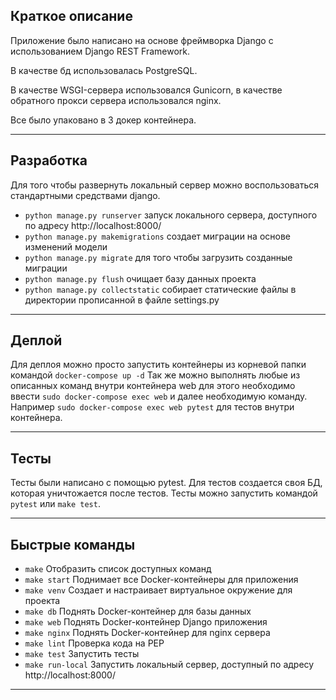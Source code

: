 ## Краткое описание
Приложение было написано на основе фреймворка Django с 
использованием Django REST Framework.

В качестве бд использовалась PostgreSQL.

В качестве WSGI-сервера использовался Gunicorn, в качестве обратного
прокси сервера использовался nginx.

Все было упаковано в 3 докер контейнера.

---
## Разработка
Для того чтобы развернуть локальный сервер можно воспользоваться стандартными средствами django.
* `python manage.py runserver` запуск локального сервера, доступного по адресу http://localhost:8000/
* `python manage.py makemigrations` создает миграции на основе изменений модели
* `python manage.py migrate` для того чтобы загрузить созданные миграции
* `python manage.py flush` очищает базу данных проекта
* `python manage.py collectstatic` собирает статические файлы в директории прописанной в файле settings.py

---
## Деплой
Для деплоя можно просто запустить контейнеры из корневой папки командой
`docker-compose up -d`
Так же можно выполнять любые из описанных команд внутри контейнера web для этого необходимо ввести `sudo docker-compose exec web` и далее необходимую команду.
Например `sudo docker-compose exec web pytest` для тестов внутри контейнера.

---
## Тесты
Тесты были написано с помощью pytest. Для тестов создается своя БД, которая уничтожается после тестов.
Тесты можно запустить командой `pytest` или `make test`. 

---
## Быстрые команды

* `make` Отобразить список доступных команд
* `make start` Поднимает все Docker-контейнеры для приложения
* `make venv` Создает и настраивает виртуальное окружение для проекта
* `make db` Поднять Docker-контейнер для базы данных
* `make web` Поднять Docker-контейнер Django приложения
* `make nginx` Поднять Docker-контейнер для nginx сервера
* `make lint` Проверка кода на PEP
* `make test` Запустить тесты
* `make run-local` Запустить локальный сервер, доступный по адресу http://localhost:8000/
---
